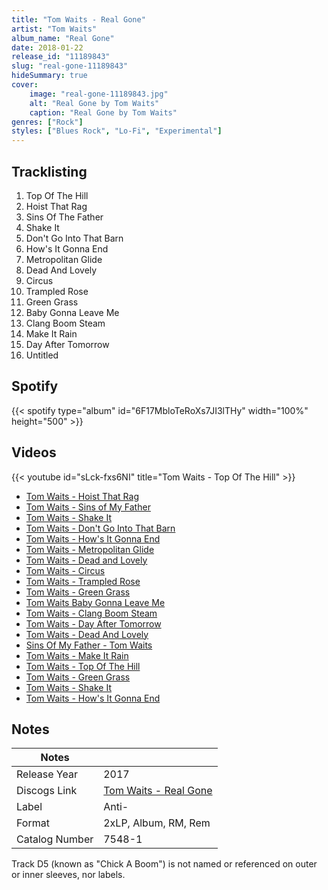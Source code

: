 ```yaml
---
title: "Tom Waits - Real Gone"
artist: "Tom Waits"
album_name: "Real Gone"
date: 2018-01-22
release_id: "11189843"
slug: "real-gone-11189843"
hideSummary: true
cover:
    image: "real-gone-11189843.jpg"
    alt: "Real Gone by Tom Waits"
    caption: "Real Gone by Tom Waits"
genres: ["Rock"]
styles: ["Blues Rock", "Lo-Fi", "Experimental"]
---
```

## Tracklisting
1. Top Of The Hill
2. Hoist That Rag
3. Sins Of The Father
4. Shake It
5. Don't Go Into That Barn
6. How's It Gonna End
7. Metropolitan Glide
8. Dead And Lovely
9. Circus
10. Trampled Rose
11. Green Grass
12. Baby Gonna Leave Me
13. Clang Boom Steam
14. Make It Rain
15. Day After Tomorrow
16. Untitled
## Spotify
{{< spotify type="album" id="6F17MbloTeRoXs7JI3lTHy" width="100%" height="500" >}}

## Videos
{{< youtube id="sLck-fxs6NI" title="Tom Waits - Top Of The Hill" >}}
- [Tom Waits - Hoist That Rag](https://www.youtube.com/watch?v=aw3mFXOwRgw)
- [Tom Waits - Sins of My Father](https://www.youtube.com/watch?v=ZG_9sonT_8k)
- [Tom Waits - Shake It](https://www.youtube.com/watch?v=kyGToqec2aQ)
- [Tom Waits - Don't Go Into That Barn](https://www.youtube.com/watch?v=aWgwILGLCAs)
- [Tom Waits - How's It Gonna End](https://www.youtube.com/watch?v=ol-jeTkop8g)
- [Tom Waits - Metropolitan Glide](https://www.youtube.com/watch?v=TSfyNuFIXRc)
- [Tom Waits - Dead and Lovely](https://www.youtube.com/watch?v=_h7PwmqnaC0)
- [Tom Waits - Circus](https://www.youtube.com/watch?v=D9SyssbAzD0)
- [Tom Waits - Trampled Rose](https://www.youtube.com/watch?v=u6dx2TCy09I)
- [Tom Waits - Green Grass](https://www.youtube.com/watch?v=rXq1PBNuUt0)
- [Tom Waits   Baby Gonna Leave Me](https://www.youtube.com/watch?v=Rqv52GSJLJY)
- [Tom Waits - Clang Boom Steam](https://www.youtube.com/watch?v=i6UoXzx1vcQ)
- [Tom Waits - Day After Tomorrow](https://www.youtube.com/watch?v=Q_mLxEw6XGE)
- [Tom Waits - Dead And Lovely](https://www.youtube.com/watch?v=XxCZC5dF8D8)
- [Sins Of My Father - Tom Waits](https://www.youtube.com/watch?v=zTDNx_iaM6Q)
- [Tom Waits - Make It Rain](https://www.youtube.com/watch?v=qZS-B1Afc1c)
- [Tom Waits - Top Of The Hill](https://www.youtube.com/watch?v=fiMDVCCtUQo)
- [Tom Waits - Green Grass](https://www.youtube.com/watch?v=KRfNj2njwTg)
- [Tom Waits - Shake It](https://www.youtube.com/watch?v=lWL9mZ91Dvo)
- [Tom Waits - How's It Gonna End](https://www.youtube.com/watch?v=bVaQN240G80)

## Notes
| Notes          |             |
| ---------------| ----------- |
| Release Year   | 2017 |
| Discogs Link   | [Tom Waits - Real Gone](https://www.discogs.com/release/11189843-Tom-Waits-Real-Gone) |
| Label          | Anti- |
| Format         | 2xLP, Album, RM, Rem |
| Catalog Number | 7548-1 |

Track D5 (known as "Chick A Boom") is not named or referenced on outer or inner sleeves, nor labels. 
